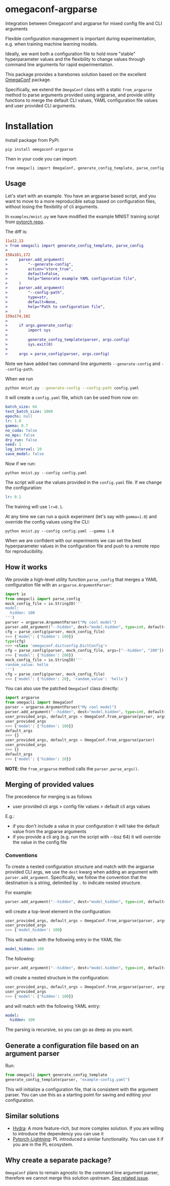 # omegaconf-argparse

Integration between Omegaconf and argparse for mixed config file and CLI arguments

Flexible configuration management is important during experimentation, e.g. when training machine learning models.

Ideally, we want both a configuration file to hold more "stable" hyperparameter values and the flexibility to
change values through command line arguments for rapid experimentation.

This package provides a barebones solution based on the excellent [OmegaConf](https://github.com/omry/omegaconf) package.

Specifically, we extend the `OmegaConf` class with a static `from_argparse` method to parse arguments provided using argparse,
and provide utility functions to merge the default CLI values, YAML configuration file values and user provided CLI arguments.

# Installation

Install package from PyPi:

```
pip install omegaconf-argparse
```

Then in your code you can import:

```
from omegacli import OmegaConf, generate_config_template, parse_config
```

## Usage

Let's start with an example. You have an argparse based script, and you want to move to a more reproducible setup
based on configuration files, without losing the flexibility of cli arguments.

In `examples/mnist.py` we have modified the example MNIST training script from [pytorch repo](https://github.com/pytorch/examples/blob/main/mnist/main.py).

The diff is:

```diff
11a12,13
> from omegacli import generate_config_template, parse_config
>
158a161,172
>     parser.add_argument(
>         "--generate-config",
>         action="store_true",
>         default=False,
>         help="Generate example YAML configuration file",
>     )
>     parser.add_argument(
>         "--config-path",
>         type=str,
>         default=None,
>         help="Path to configuration file",
>     )
159a174,182
>
>     if args.generate_config:
>         import sys
>
>         generate_config_template(parser, args.config)
>         sys.exit(0)
>
>     args = parse_config(parser, args.config)
```

Note we have added two command line arguments `--generate-config` and `--config-path`.

When we run

```bash
python mnist.py --generate-config --config-path config.yaml
```

it will create a `config.yaml` file, which can be used from now on:

```yaml
batch_size: 64
test_batch_size: 1000
epochs: null
lr: 1.0
gamma: 0.7
no_cuda: false
no_mps: false
dry_run: false
seed: 1
log_interval: 10
save_model: false
```

Now if we run:

```
python mnist.py --config config.yaml
```

The script will use the values provided in the `config.yaml` file. If we change the configuration:

```yaml
lr: 0.1
```

The training will use `lr=0.1`.

At any time we can run a quick experiment (let's say with `gamma=1.0`) and override the config values using the CLI:

```
python mnist.py --config config.yaml --gamma 1.0
```

When we are confident with our experiments we can set the best hyperparameter values in the configuration file and push to a remote repo for reproducibility.

## How it works

We provide a high-level utility function `parse_config` that merges a YAML configuration file with an `argparse.ArgumentParser`:

```python
import io
from omegacli import parse_config
mock_config_file = io.StringIO('''
model:
  hidden: 100
''')
parser = argparse.ArgumentParser("My cool model")
parser.add_argument("--hidden", dest="model.hidden", type=int, default=20)
cfg = parse_config(parser, mock_config_file)
>>> {'model': {'hidden': 100}}
type(cfg)
>>> <class 'omegaconf.dictconfig.DictConfig'>
cfg = parse_config(parser, mock_config_file, args=["--hidden", "200"])
>>> {'model': {'hidden': 200}}
mock_config_file = io.StringIO('''
random_value: hello
''')
cfg = parse_config(parser, mock_config_file)
>>> {'model': {'hidden': 20}, 'random_value': 'hello'}
```

You can also use the patched `OmegaConf` class directly:

```python
import argparse
from omegacli import OmegaConf
parser = argparse.ArgumentParser("My cool model")
parser.add_argument("--hidden", dest="model.hidden", type=int, default=20)
user_provided_args, default_args = OmegaConf.from_argparse(parser, args=["--hidden", "100"])
user_provided_args
>>> {'model': {'hidden': 100}}
default_args
>>> {}
user_provided_args, default_args = OmegaConf.from_argparse(parser)
user_provided_args
>>> {}
default_args
>>> {'model': {'hidden': 20}}
```

**NOTE**: the `from_argparse` method calls the `parser.parse_args()`.

## Merging of provided values

The precedence for merging is as follows

- user provided cli args >  config file values > default cli args values 

E.g.:

- if you don't include a value in your configuration it will take the default value from the argparse arguments
- if you provide a cli arg (e.g. run the script with --bsz 64) it will override the value in the config file

### Conventions

To create a nested configuration structure and match with the argparse provided CLI args,
we use the `dest` kwarg when adding an argument with `parser.add_argument`.
Specifically, we follow the convention that the destination is a string, delimited by `.` to indicate nested structure.

For example:

```python
parser.add_argument("--hidden", dest="model_hidden", type=int, default=20)
```

will create a top-level element in the configuration:

```python
user_provided_args, default_args = OmegaConf.from_argparse(parser, args=["--hidden", "100"])
user_provided_args
>>> {'model_hidden': 100}
```

This will match with the following entry in the YAML file:

```yaml
model_hidden: 100
```

The following:

```python
parser.add_argument("--hidden", dest="model.hidden", type=int, default=20)
```

will create a nested structure in the configuration:

```python
user_provided_args, default_args = OmegaConf.from_argparse(parser, args=["--hidden", "100"])
user_provided_args
>>> {'model': {'hidden': 100}}
```

and will match with the following YAML entry:

```yaml
model:
  hidden: 100
```

The parsing is recursive, so you can go as deep as you want.

## Generate a configuration file based on an argument parser

Run:

```python
from omegacli import generate_config_template
generate_config_template(parser, "example-config.yaml")
```

This will initialize a configuration file, that is consistent with the argument parser.
You can use this as a starting point for saving and editing your configuration.

## Similar solutions

- [Hydra](https://hydra.cc/docs/intro/): A more feature-rich, but more complex solution. If you are willing to introduce the dependency you can use it
- [Pytorch-Lightning](https://pytorch-lightning.readthedocs.io/en/1.6.2/common/lightning_cli.html): PL introduced a similar functionality. You can use it if you are in the PL ecosystem.

## Why create a separate package?

`OmegaConf` plans to remain agnostic to the command line argument parser, therefore we cannot merge this solution upstream. [See related issue](https://github.com/omry/omegaconf/issues/569).
